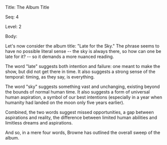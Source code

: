 Title:  The Album Title

Seq:    4

Level:  2

Body: 

Let's now consider the album title: "Late for the Sky." The phrase seems to have no possible literal sense -- the sky is always there, so how can one be late for it? -- so it demands a more nuanced reading. 

The word "late" suggests both intention and failure: one meant to make the show, but did not get there in time. It also suggests a strong sense of the temporal: timing, as they say, is everything. 

The word "sky" suggests something vast and unchanging, existing beyond the bounds of normal human time. It also suggests a form of universal human aspiration, a symbol of our best intentions (especially in a year when humanity had landed on the moon only five years earlier). 

Combined, the two words suggest missed opportunities, a gap between aspirations and reality, the difference between limited human abilities and limitless dreams and aspirations. 

And so, in a mere four words, Browne has outlined the overall sweep of the album.
